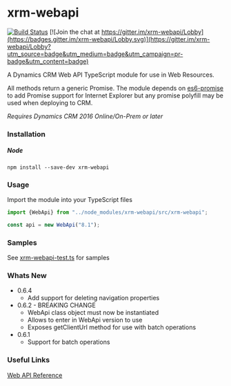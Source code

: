 ﻿# xrm-webapi
[![Build Status](https://travis-ci.org/derekfinlinson/xrm-webapi.png?branch=master)](https://travis-ci.org/derekfinlinson/xrm-webapi)
[![Join the chat at https://gitter.im/xrm-webapi/Lobby](https://badges.gitter.im/xrm-webapi/Lobby.svg)](https://gitter.im/xrm-webapi/Lobby?utm_source=badge&utm_medium=badge&utm_campaign=pr-badge&utm_content=badge)

A Dynamics CRM Web API TypeScript module for use in Web Resources.

All methods return a generic Promise. The module depends on [es6-promise](https://github.com/stefanpenner/es6-promise) to add Promise support for Internet Explorer but any promise polyfill may be used when deploying to CRM.

*Requires Dynamics CRM 2016 Online/On-Prem or later*

### Installation

##### Node

```
npm install --save-dev xrm-webapi
```
### Usage

Import the module into your TypeScript files

```typescript
import {WebApi} from "../node_modules/xrm-webapi/src/xrm-webapi";

const api = new WebApi("8.1");
```

### Samples
See [xrm-webapi-test.ts](test/xrm-webapi-test.ts) for samples

### Whats New
* 0.6.4
    * Add support for deleting navigation properties
* 0.6.2 - BREAKING CHANGE
    * WebApi class object must now be instantiated
    * Allows to enter in WebApi version to use
    * Exposes getClientUrl method for use with batch operations
* 0.6.1
    * Support for batch operations

### Useful Links

[Web API Reference](https://msdn.microsoft.com/en-us/library/mt593051.aspx)
